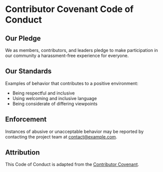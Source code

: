 # Contributor Covenant Code of Conduct

## Our Pledge
We as members, contributors, and leaders pledge to make participation in our community a harassment-free experience for everyone.

## Our Standards
Examples of behavior that contributes to a positive environment:
- Being respectful and inclusive
- Using welcoming and inclusive language
- Being considerate of differing viewpoints

## Enforcement
Instances of abusive or unacceptable behavior may be reported by contacting the project team at <contact@example.com>.

## Attribution
This Code of Conduct is adapted from the [Contributor Covenant](https://www.contributor-covenant.org/version/2/1/code_of_conduct/).
